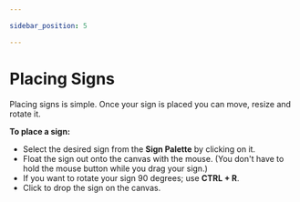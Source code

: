 ```yaml
---

sidebar_position: 5

---
```

# Placing Signs

Placing signs is simple. Once your sign is placed you can move, resize and rotate it.

**To place a sign:**

- Select the desired sign from the **Sign Palette** by clicking on it.
- Float the sign out onto the canvas with the mouse. (You don't have to hold the mouse button
while you drag your sign.)
- If you want to rotate your sign 90 degrees; use **CTRL + R**.
- Click to drop the sign on the canvas.

